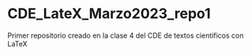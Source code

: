# CDE_LateX_Marzo2023_repo1
Primer repositorio creado en la clase 4 del CDE de textos científicos con LaTeX
